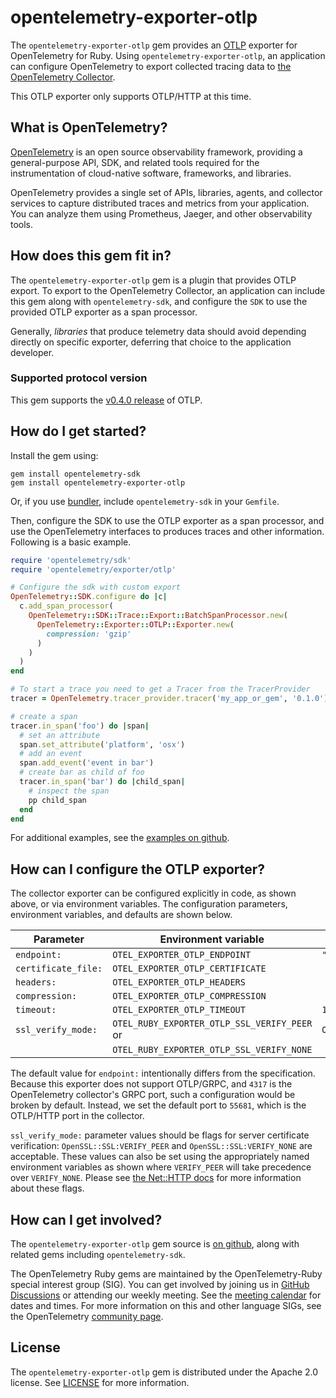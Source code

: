 # opentelemetry-exporter-otlp

The `opentelemetry-exporter-otlp` gem provides an [OTLP](https://github.com/open-telemetry/opentelemetry-proto) exporter for OpenTelemetry for Ruby. Using `opentelemetry-exporter-otlp`, an application can configure OpenTelemetry to export collected tracing data to [the OpenTelemetry Collector][opentelemetry-collector-home].

This OTLP exporter only supports OTLP/HTTP at this time.

## What is OpenTelemetry?

[OpenTelemetry][opentelemetry-home] is an open source observability framework, providing a general-purpose API, SDK, and related tools required for the instrumentation of cloud-native software, frameworks, and libraries.

OpenTelemetry provides a single set of APIs, libraries, agents, and collector services to capture distributed traces and metrics from your application. You can analyze them using Prometheus, Jaeger, and other observability tools.

## How does this gem fit in?

The `opentelemetry-exporter-otlp` gem is a plugin that provides OTLP export. To export to the OpenTelemetry Collector, an application can include this gem along with `opentelemetry-sdk`, and configure the `SDK` to use the provided OTLP exporter as a span processor.

Generally, *libraries* that produce telemetry data should avoid depending directly on specific exporter, deferring that choice to the application developer.

### Supported protocol version

This gem supports the [v0.4.0 release](https://github.com/open-telemetry/opentelemetry-proto/releases/tag/v0.4.0) of OTLP.

## How do I get started?

Install the gem using:

```
gem install opentelemetry-sdk
gem install opentelemetry-exporter-otlp
```

Or, if you use [bundler][bundler-home], include `opentelemetry-sdk` in your `Gemfile`.

Then, configure the SDK to use the OTLP exporter as a span processor, and use the OpenTelemetry interfaces to produces traces and other information. Following is a basic example.

```ruby
require 'opentelemetry/sdk'
require 'opentelemetry/exporter/otlp'

# Configure the sdk with custom export
OpenTelemetry::SDK.configure do |c|
  c.add_span_processor(
    OpenTelemetry::SDK::Trace::Export::BatchSpanProcessor.new(
      OpenTelemetry::Exporter::OTLP::Exporter.new(
        compression: 'gzip'
      )
    )
  )
end

# To start a trace you need to get a Tracer from the TracerProvider
tracer = OpenTelemetry.tracer_provider.tracer('my_app_or_gem', '0.1.0')

# create a span
tracer.in_span('foo') do |span|
  # set an attribute
  span.set_attribute('platform', 'osx')
  # add an event
  span.add_event('event in bar')
  # create bar as child of foo
  tracer.in_span('bar') do |child_span|
    # inspect the span
    pp child_span
  end
end
```

For additional examples, see the [examples on github][examples-github].

## How can I configure the OTLP exporter?

The collector exporter can be configured explicitly in code, as shown above, or via environment variables. The configuration parameters, environment variables, and defaults are shown below.

| Parameter           | Environment variable                         | Default                              |
| ------------------- | -------------------------------------------- | ------------------------------------ |
| `endpoint:`         | `OTEL_EXPORTER_OTLP_ENDPOINT`                | `"http://localhost:55681/v1/traces"` |
| `certificate_file: `| `OTEL_EXPORTER_OTLP_CERTIFICATE`             |                                      |
| `headers:`          | `OTEL_EXPORTER_OTLP_HEADERS`                 |                                      |
| `compression:`      | `OTEL_EXPORTER_OTLP_COMPRESSION`             |                                      |
| `timeout:`          | `OTEL_EXPORTER_OTLP_TIMEOUT`                 | `10`                                 |
| `ssl_verify_mode:`  | `OTEL_RUBY_EXPORTER_OTLP_SSL_VERIFY_PEER` or | `OpenSSL::SSL:VERIFY_PEER`           |
|                     | `OTEL_RUBY_EXPORTER_OTLP_SSL_VERIFY_NONE`    |                                      |

The default value for `endpoint:` intentionally differs from the specification. Because this exporter does not support OTLP/GRPC, and `4317` is the OpenTelemetry collector's GRPC port, such a configuration would be broken by default. Instead, we set the default port to `55681`, which is the OTLP/HTTP port in the collector.

`ssl_verify_mode:` parameter values should be flags for server certificate verification: `OpenSSL::SSL:VERIFY_PEER` and `OpenSSL::SSL:VERIFY_NONE` are acceptable. These values can also be set using the appropriately named environment variables as shown where `VERIFY_PEER` will take precedence over `VERIFY_NONE`.  Please see [the Net::HTTP docs](https://ruby-doc.org/stdlib-2.5.1/libdoc/net/http/rdoc/Net/HTTP.html#verify_mode) for more information about these flags.

## How can I get involved?

The `opentelemetry-exporter-otlp` gem source is [on github][repo-github], along with related gems including `opentelemetry-sdk`.

The OpenTelemetry Ruby gems are maintained by the OpenTelemetry-Ruby special interest group (SIG). You can get involved by joining us in [GitHub Discussions][discussions-url] or attending our weekly meeting. See the [meeting calendar][community-meetings] for dates and times. For more information on this and other language SIGs, see the OpenTelemetry [community page][ruby-sig].

## License

The `opentelemetry-exporter-otlp` gem is distributed under the Apache 2.0 license. See [LICENSE][license-github] for more information.


[opentelemetry-collector-home]: https://opentelemetry.io/docs/collector/about/
[opentelemetry-home]: https://opentelemetry.io
[bundler-home]: https://bundler.io
[repo-github]: https://github.com/open-telemetry/opentelemetry-ruby
[license-github]: https://github.com/open-telemetry/opentelemetry-ruby/blob/main/LICENSE
[examples-github]: https://github.com/open-telemetry/opentelemetry-ruby/tree/main/examples
[ruby-sig]: https://github.com/open-telemetry/community#ruby-sig
[community-meetings]: https://github.com/open-telemetry/community#community-meetings
[discussions-url]: https://github.com/open-telemetry/opentelemetry-ruby/discussions
